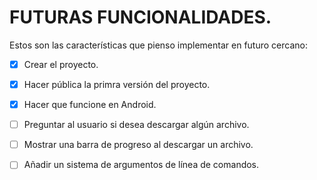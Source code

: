 # FUTURAS FUNCIONALIDADES.

Estos son las características que pienso implementar en futuro cercano:

 - [x] Crear el proyecto.
 - [x] Hacer pública la primra versión del proyecto.
 - [x] Hacer que funcione en Android.
 - [ ] Preguntar al usuario si desea descargar algún archivo.
 - [ ] Mostrar una barra de progreso al descargar un archivo.
 - [ ] Añadir un sistema de argumentos de línea de comandos.
 